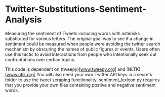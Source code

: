 # Twitter-Substitutions-Sentiment-Analysis
Measuring the sentiment of Tweets including words with asterisks substituted for various letters.
The original goal was to see if a change in sentiment could be measured when people were avoiding the twitter search mechanism by obscuring the names of public figures or events.
Users often use this tactic to avoid interactions from people who intentionally seek out confrontations over certian topics.

This code is dependent on (tweepy)[www.tweepy.org] and (NLTK)[www.ntlk.org]
You will also need your own Twitter API keys in a secrets folder to use the tweet scraping functionality.
sentiment_lexicon.py requires that you provide your own files containing postive and negative sentiment words. 
